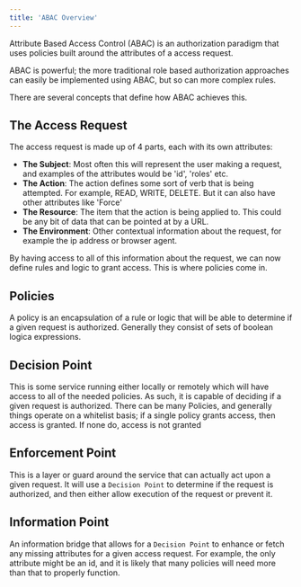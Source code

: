 ```yaml
---
title: 'ABAC Overview'
---
```


Attribute Based Access Control (ABAC) is an authorization paradigm that uses policies built around the attributes of a access request.

ABAC is powerful; the more traditional role based authorization approaches can easily be implemented using ABAC, but so can more complex rules.

There are several concepts that define how ABAC achieves this.

## The Access Request

The access request is made up of 4 parts, each with its own attributes:

 - **The Subject**: Most often this will represent the user making a request, and examples of the attributes would be 'id', 'roles' etc.
 - **The Action**: The action defines some sort of verb that is being attempted. For example, READ, WRITE, DELETE. But it can also have other attributes like 'Force'
 - **The Resource**: The item that the action is being applied to. This could be any bit of data that can be pointed at by a URL.
 - **The Environment**: Other contextual information about the request, for example the ip address or browser agent.
 
By having access to all of this information about the request, we can now define rules and logic to grant access. This is where policies come in.
 
 ## Policies
 
A policy is an encapsulation of a rule or logic that will be able to determine if a given request is authorized. Generally they consist of sets of boolean logica expressions.
 
 ## Decision Point
 
This is some service running either locally or remotely which will have access to all of the needed policies. As such, it is capable of deciding if a given request is authorized. There can be many Policies, and generally things operate on a whitelist basis; if a single policy grants access, then access is granted. If none do, access is not granted
 
 ## Enforcement Point
 

This is a layer or guard around the service that can actually act upon a given request. It will use a `Decision Point` to determine if the request is authorized, and then either allow execution of the request or prevent it.
 
 ## Information Point
 
An information bridge that allows for a `Decision Point` to enhance or fetch any missing attributes for a given access request. For example, the only attribute might be an id, and it is likely that many policies will need more than that to properly function.
 
 

